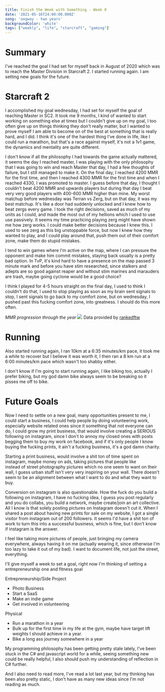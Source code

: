 ```yaml
---
title: Finish the Week with Something - Week 8
date: '2021-05-16T24:00:00.000Z'
song: 'oogway - two years'
backgroundColor: 'white'
tags: ["weekly", "life", "starcraft", "gaming"]
---
```

# Summary
I've reached the goal I had set for myself back in August of 2020 which was to reach the Master Division in Starcraft 2. I started running again. 
I am setting new goals for the future.

# Starcraft 2

I accomplished my goal wednesday, I had set for myself the goal of reaching Master in SC2. It took me 9 months, I kind of wanted
to start working on something else at times but I couldn't give up on my goal, I too often give up on things thinking they don't really matter, but I wanted to prove
myself I am able to become on of the best at something that is really hard, and I did. I think it's one of the hardest thing I've
done in life, like I could run a marathon, but that's a race against myself, it's not a 1v1 game, the dynamics and mentality are quite different.

I don't know if all the philosophy I had towards the game actually mattered, it seems the day I reached master, I was playing with the only philosophy that I was
going to win and reach Master that day, I had a few thoughts of failure, but I still managed to make it. On the final day, I reached
4200 MMR for the first time, and then I reached 4300 MMR for the first time and when I reached 4330, I was promoted to master. I guess before that day, I thought I couldn't beat 4200 MMR and
upwards players but during that day I beat very very good players with 400-600 MMR higher than mine. My worst matchup before wednesday was Terran vs Zerg, but on that day, it was my best matchup. It's 
like a door had suddenly unlocked and I knew how to beat zergs every game. I took the right decisions, saved as much of my units as I could, and made the most out of my hellions which I 
used to use use passively. It seems my time practicing playing zerg might have shown me how zerg works. I could make better decisions because 
I knew this. I used to see zerg as this big 
unstoppable force, but now I knew how they wanted to play, and I could play around that, push them out of their comfort zone,
 make them do stupid mistakes.

I tend to win games where I'm active on the map, where I can pressure the opponent and make him commit mistakes,
 staying back usually is a pretty bad option. In TvP, it's kind hard to have a
presence on the map passed 3 minute mark and before you have stim researched, since stalkers and adepts are so good against reaper and without stim marines and marauders are trash, maybe going cyclone would be a good choice? 

I think I played for 4-5 hours straight on the final day, I used to think I couldn't do that, I used to stop playing as soon as my brain sent signals to stop,
I sent signals to go back to my comfort zone, but on wednesday, I pushed past this fucking comfort zone, into greatness. I should do
this more often.

*MMR progression through the year*
![](./mmr.png)
Data provided by [rankedftw](https://www.rankedftw.com/team/478340/#td=world&ty=c&ra=best&tyz=0&tx=a&tl=1)

# Running
Also started running again, I ran 10km at a 6:35 minutes/km pace, it took me a while to recover but I believe it was worth it,
I then ran a 8 km run at a 6:00 minutes/km pace which wasn't too shabby either.

I don't know if I'm going to start running again, I like biking too, actually I prefer biking, but my god damn bike always seem to be breaking
so it pisses me off to bike.

# Future Goals

Now I need to settle on a new goal, many opportunities present to me, I could start a business, I could help people by doing volunteering
work, especially website related ones since it something that not everyone can do, I could grow my print business, that would involve creating a SERIOUS following on instagram, since I don't to annoy my closed ones with posts begging them to buy my work
on facebook, and if it's only people I know buying the fucking prints, it ain't a fucking business, it's a god damn charity.

Starting a print business, would involve a shit ton of time spent on instagram, maybe money on ads, taking pictures that people like  
instead of street photography pictures which no one seem
to want on their wall, I guess urban stuff isn't very very inspiring on your wall. There doesn't seem to be an alignment between what I want to do and what they want to buy.

Conversion on instagram is also questionable. How the fuck do you build a following on instagram, I have no fucking idea, I guess you post regularly and you do collabs, you build a network, 
maybe create/join an art collective. All I know is that solely posting pictures on Instagram doesn't cut it. When I shared a post about having new prints for sale on my website, I got a single visitor from
instagram out of 200 followers. It seems I'd have a shit ton of work to turn this into a successful business, which is fine, but I don't know if instagram is the answer.

I feel like taking more pictures of people, just bringing my camera everywhere, always having it on me (actually wearing it, since otherwise I'm too lazy to take it out of my bad). I want to document life, not just
the street, everything.

I'll give myself a week to set a goal, right now I'm thinking of setting a entrepreneurship one and fitness goal 

Entrepreneurship/Side Project
* Photo Business
* Start a SaaS
* Make an indie game
* Get involved in volunteering

Physical
* Run a marathon in a year
* Bulk up for the first time in my life at the gym, maybe have target lift weights I should achieve in a year.
* Bike a long ass journey somewhere in a year

My programming philosophy has been getting pretty stale lately, I've been stuck in the C# and javascript world for a while, seeing something
new could be really helpful, I also should push my understanding of reflection in C# further.

And I also need to read more, I've read a lot last year, but my thinking has been also pretty static, I don't have as many new ideas
since I'm not reading as much.
